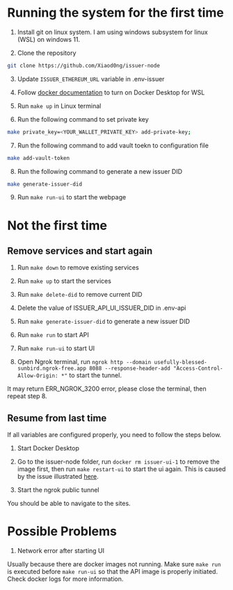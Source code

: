 # Running the system for the first time

1. Install git on linux system. I am using windows subsystem for linux (WSL) on windows 11.

2. Clone the repository

```bash
git clone https://github.com/Xiaod0ng/issuer-node
```

3. Update `ISSUER_ETHEREUM_URL` variable in .env-issuer

4. Follow [docker documentation](https://docs.docker.com/desktop/wsl/) to turn on Docker Desktop for WSL

5. Run `make up` in Linux terminal

6. Run the following command to set private key
```bash
make private_key=<YOUR_WALLET_PRIVATE_KEY> add-private-key;
```

7. Run the following command to add vault toekn to configuration file
```bash
make add-vault-token
```

8. Run the following command to generate a new issuer DID
```bash
make generate-issuer-did
```

9. Run `make run-ui` to start the webpage

# Not the first time

## Remove services and start again

1. Run `make down` to remove existing services

2. Run `make up` to start the services

3. Run `make delete-did` to remove current DID

4. Delete the value of ISSUER_API_UI_ISSUER_DID in .env-api

5. Run `make generate-issuer-did` to generate a new issuer DID

6. Run `make run` to start API

7. Run `make run-ui` to start UI

8. Open Ngrok terminal, run `ngrok http --domain usefully-blessed-sunbird.ngrok-free.app 8088 --response-header-add "Access-Control-Allow-Origin: *"` to start the tunnel.

It may return ERR_NGROK_3200 error, please close the terminal, then repeat step 8.

## Resume from last time

If all variables are configured properly, you need to follow the steps below.

1. Start Docker Desktop

2. Go to the issuer-node folder, run `docker rm issuer-ui-1` to remove the image first, then run `make restart-ui` to start the ui again. This is caused by the issue illustrated [here](https://github.com/0xPolygonID/issuer-node/pull/542). 

3. Start the ngrok public tunnel

You should be able to navigate to the sites.


# Possible Problems

1. Network error after starting UI

Usually because there are docker images not running. Make sure `make run` is executed before `make run-ui` so that the API image is properly initiated. Check docker logs for more information.

